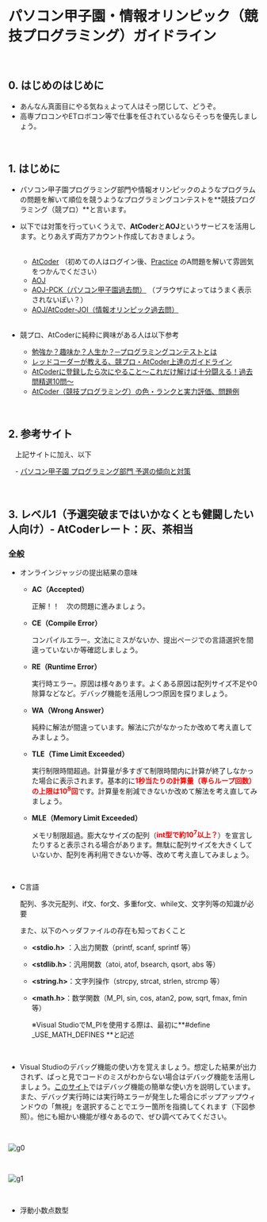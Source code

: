 # パソコン甲子園・情報オリンピック（競技プログラミング）ガイドライン

<br/>

## 0. はじめのはじめに

- あんなん真面目にやる気ねぇよって人はそっ閉じして、どうぞ。
- 高専プロコンやETロボコン等で仕事を任されているならそっちを優先しましょう。

<br/>

## 1. はじめに

- パソコン甲子園プログラミング部門や情報オリンピックのようなプログラムの問題を解いて順位を競うようなプログラミングコンテストを**競技プログラミング（競プロ）**と言います。

- 以下では対策を行っていくうえで、**AtCoder**と**AOJ**というサービスを活用します。とりあえず両方アカウント作成しておきましょう。

  <br/>

  - [AtCoder](https://atcoder.jp/) （初めての人はログイン後、[Practice](https://atcoder.jp/contests/practice) のA問題を解いて雰囲気をつかんでください）
  - [AOJ](http://judge.u-aizu.ac.jp/onlinejudge/) 
  - [AOJ-PCK（パソコン甲子園過去問）](http://aoj-pck.vsw.jp/) （ブラウザによってはうまく表示されないぽい？）
  - [AOJ/AtCoder-JOI（情報オリンピック過去問）](https://joi.goodbaton.com/) 

  <br/>

- 競プロ、AtCoderに純粋に興味がある人は以下参考

  - [勉強か？趣味か？人生か？─プログラミングコンテストとは](https://www.slideshare.net/iwiwi/wakate-web-14323842)
  - [レッドコーダーが教える、競プロ・AtCoder上達のガイドライン](https://qiita.com/e869120/items/f1c6f98364d1443148b3)
  - [AtCoderに登録したら次にやること～これだけ解けば十分闘える！過去問精選10問～](https://qiita.com/drken/items/fd4e5e3630d0f5859067)
  - [AtCoder（競技プログラミング）の色・ランクと実力評価、問題例](http://chokudai.hatenablog.com/entry/2019/02/11/155904)

<br/>

## 2. 参考サイト

　上記サイトに加え、以下

　- [パソコン甲子園 プログラミング部門 予選の傾向と対策](https://www.hamayanhamayan.com/entry/2018/10/01/014322)

<br/>

## 3. レベル1（予選突破まではいかなくとも健闘したい人向け）- AtCoderレート：灰、茶相当

### 全般

- オンラインジャッジの提出結果の意味

  - **AC（Accepted）**

    正解！！　次の問題に進みましょう。

  - **CE（Compile Error）**

    コンパイルエラー。文法にミスがないか、提出ページでの言語選択を間違っていないか等確認しましょう。

  - **RE（Runtime Error）**

    実行時エラー。原因は様々あります。よくある原因は配列サイズ不足や0除算などなど。デバッグ機能を活用しつつ原因を探りましょう。

  - **WA（Wrong Answer）**

    純粋に解法が間違っています。解法に穴がなかったか改めて考え直してみましょう。

  - **TLE（Time Limit Exceeded）**

    実行制限時間超過。計算量が多すぎて制限時間内に計算が終了しなかった場合に表示されます。基本的に<span style="color: red; ">**1秒当たりの計算量（専らループ回数）の上限は10<sup>8</sup>回**</span>です。計算量を削減できないか改めて解法を考え直してみましょう。

  - **MLE（Memory Limit Exceeded）**

    メモリ制限超過。膨大なサイズの配列（<span style="color: red; ">**int型で約10<sup>7</sup>以上？**</span>）を宣言したりすると表示される場合があります。無駄に配列サイズを大きくしていないか、配列を再利用できないか等、改めて考え直してみましょう。

<br/>

- C言語

  配列、多次元配列、if文、for文、多重for文、while文、文字列等の知識が必要

  また、以下のヘッダファイルの存在も知っておくこと

  - **<stdio.h>** ：入出力関数（printf, scanf, sprintf 等）

  - **<stdlib.h>**：汎用関数（atoi, atof, bsearch, qsort, abs 等）

  - **<string.h>**：文字列操作（strcpy, strcat, strlen, strcmp 等）

  - **<math.h>**：数学関数（M_PI, sin, cos, atan2, pow, sqrt, fmax, fmin 等）

    ※Visual StudioでM_PIを使用する際は、最初に**#define _USE_MATH_DEFINES **と記述

<br/>

- Visual Studioのデバッグ機能の使い方を覚えましょう。想定した結果が出力されず、ぱっと見でコードのミスがわからない場合はデバッグ機能を活用しましょう。[このサイト](https://itsakura.com/visualstudio-debug)ではデバッグ機能の簡単な使い方を説明しています。また、デバッグ実行時には実行時エラーが発生した場合にポップアップウィンドウの「無視」を選択することでエラー箇所を指摘してくれます（下図参照）。他にも細かい機能が様々あるので、ぜひ調べてみてください。

<br/>

![g0](D:\プログラムの分割\g0.jpg)

<br/>

![g1](D:\プログラムの分割\g1.jpg)

<br/>

- 浮動小数点数型

